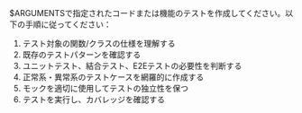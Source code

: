 $ARGUMENTSで指定されたコードまたは機能のテストを作成してください。以下の手順に従ってください：
1. テスト対象の関数/クラスの仕様を理解する
2. 既存のテストパターンを確認する
3. ユニットテスト、結合テスト、E2Eテストの必要性を判断する
4. 正常系・異常系のテストケースを網羅的に作成する
5. モックを適切に使用してテストの独立性を保つ
6. テストを実行し、カバレッジを確認する
